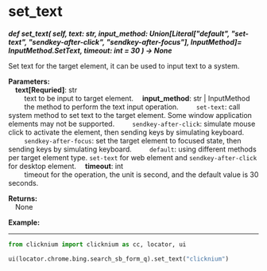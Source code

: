 # set_text
***def set_text(
        self,
        text: str,
        input_method: Union[Literal["default", "set-text", "sendkey-after-click", "sendkey-after-focus"], InputMethod]= InputMethod.SetText,
        timeout: int = 30
    ) -> None***  

Set text for the target element, it can be used to input text to a system.  

**Parameters:**  
    &emsp;**text[Requried]**: str  
        &emsp;&emsp; text to be input to target element. 
    &emsp;**input_method**: str | InputMethod  
        &emsp;&emsp; the method to perform the text input operation.
        &emsp;&emsp; `set-text`: call system method to set text to the target element. Some window application elements may not be supported.
        &emsp;&emsp; `sendkey-after-click`: simulate mouse click to activate the element, then sending keys by simulating keyboard.
        &emsp;&emsp; `sendkey-after-focus`: set the target element to focused state, then sending keys by simulating keyboard.
        &emsp;&emsp; `default`: using different methods per target element type. `set-text` for web element and `sendkey-after-click` for desktop element. 
    &emsp;**timeout**: int  
        &emsp;&emsp; timeout for the operation, the unit is second, and the default value is 30 seconds.

**Returns:**  
    &emsp;None

**Example:**
***
```python
from clicknium import clicknium as cc, locator, ui

ui(locator.chrome.bing.search_sb_form_q).set_text("clicknium")
```